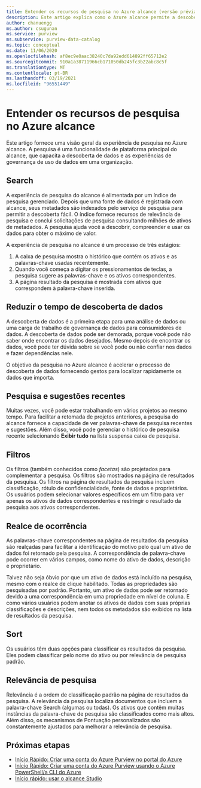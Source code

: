 ```yaml
---
title: Entender os recursos de pesquisa no Azure alcance (versão prévia)
description: Este artigo explica como o Azure alcance permite a descoberta de dados por meio de recursos de pesquisa.
author: chanuengg
ms.author: csugunan
ms.service: purview
ms.subservice: purview-data-catalog
ms.topic: conceptual
ms.date: 11/06/2020
ms.openlocfilehash: af8ec9e0aac38240c7da92edd614892ff65712e2
ms.sourcegitcommit: 910a1a38711966cb171050db245fc3b22abc8c5f
ms.translationtype: MT
ms.contentlocale: pt-BR
ms.lasthandoff: 03/19/2021
ms.locfileid: "96551449"
---
```

# <a name="understand-search-features-in-azure-purview"></a>Entender os recursos de pesquisa no Azure alcance

Este artigo fornece uma visão geral da experiência de pesquisa no Azure alcance. A pesquisa é uma funcionalidade de plataforma principal do alcance, que capacita a descoberta de dados e as experiências de governança de uso de dados em uma organização.

## <a name="search"></a>Search

A experiência de pesquisa do alcance é alimentada por um índice de pesquisa gerenciado. Depois que uma fonte de dados é registrada com alcance, seus metadados são indexados pelo serviço de pesquisa para permitir a descoberta fácil. O índice fornece recursos de relevância de pesquisa e conclui solicitações de pesquisa consultando milhões de ativos de metadados. A pesquisa ajuda você a descobrir, compreender e usar os dados para obter o máximo de valor.

A experiência de pesquisa no alcance é um processo de três estágios:

1. A caixa de pesquisa mostra o histórico que contém os ativos e as palavras-chave usadas recentemente.
1. Quando você começa a digitar os pressionamentos de teclas, a pesquisa sugere as palavras-chave e os ativos correspondentes. 
1. A página resultado da pesquisa é mostrada com ativos que correspondem à palavra-chave inserida.

## <a name="reduce-the-time-to-discover-data"></a>Reduzir o tempo de descoberta de dados

A descoberta de dados é a primeira etapa para uma análise de dados ou uma carga de trabalho de governança de dados para consumidores de dados. A descoberta de dados pode ser demorada, porque você pode não saber onde encontrar os dados desejados. Mesmo depois de encontrar os dados, você pode ter dúvida sobre se você pode ou não confiar nos dados e fazer dependências nele. 

O objetivo da pesquisa no Azure alcance é acelerar o processo de descoberta de dados fornecendo gestos para localizar rapidamente os dados que importa.

## <a name="recent-search-and-suggestions"></a>Pesquisa e sugestões recentes

Muitas vezes, você pode estar trabalhando em vários projetos ao mesmo tempo. Para facilitar a retomada de projetos anteriores, a pesquisa do alcance fornece a capacidade de ver palavras-chave de pesquisa recentes e sugestões. Além disso, você pode gerenciar o histórico de pesquisa recente selecionando **Exibir tudo** na lista suspensa caixa de pesquisa.

## <a name="filters"></a>Filtros

Os filtros (também conhecidos como *facetas*) são projetados para complementar a pesquisa. Os filtros são mostrados na página de resultados da pesquisa. Os filtros na página de resultados da pesquisa incluem classificação, rótulo de confidencialidade, fonte de dados e proprietários. Os usuários podem selecionar valores específicos em um filtro para ver apenas os ativos de dados correspondentes e restringir o resultado da pesquisa aos ativos correspondentes.

## <a name="hit-highlighting"></a>Realce de ocorrência

As palavras-chave correspondentes na página de resultados da pesquisa são realçadas para facilitar a identificação do motivo pelo qual um ativo de dados foi retornado pela pesquisa. A correspondência de palavra-chave pode ocorrer em vários campos, como nome do ativo de dados, descrição e proprietário.

Talvez não seja óbvio por que um ativo de dados está incluído na pesquisa, mesmo com o realce de clique habilitado. Todas as propriedades são pesquisadas por padrão. Portanto, um ativo de dados pode ser retornado devido a uma correspondência em uma propriedade em nível de coluna. E como vários usuários podem anotar os ativos de dados com suas próprias classificações e descrições, nem todos os metadados são exibidos na lista de resultados da pesquisa.

## <a name="sort"></a>Sort

Os usuários têm duas opções para classificar os resultados da pesquisa. Eles podem classificar pelo nome do ativo ou por relevância de pesquisa padrão.

## <a name="search-relevance"></a>Relevância de pesquisa

Relevância é a ordem de classificação padrão na página de resultados da pesquisa. A relevância da pesquisa localiza documentos que incluem a palavra-chave Search (algumas ou todas). Os ativos que contêm muitas instâncias da palavra-chave de pesquisa são classificados como mais altos. Além disso, os mecanismos de Pontuação personalizados são constantemente ajustados para melhorar a relevância de pesquisa.

## <a name="next-steps"></a>Próximas etapas

* [Início Rápido: Criar uma conta do Azure Purview no portal do Azure](create-catalog-portal.md)
* [Início Rápido: Criar uma conta do Azure Purview usando o Azure PowerShell/a CLI do Azure](create-catalog-powershell.md)
* [Início rápido: usar o alcance Studio](use-purview-studio.md)
